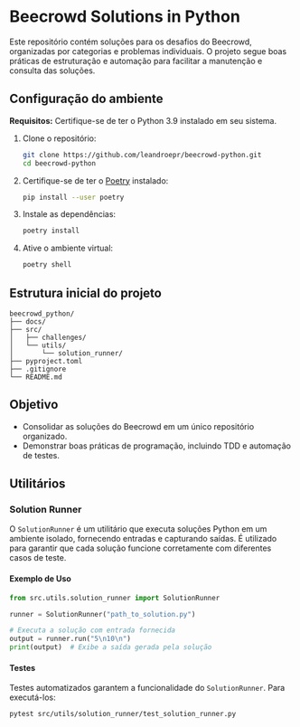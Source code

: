 # Beecrowd Solutions in Python

Este repositório contém soluções para os desafios do Beecrowd, organizadas por categorias e problemas individuais. O projeto segue boas práticas de estruturação e automação para facilitar a manutenção e consulta das soluções.

## Configuração do ambiente

**Requisitos:** Certifique-se de ter o Python 3.9 instalado em seu sistema.

1. Clone o repositório:

    ```bash
    git clone https://github.com/leandroepr/beecrowd-python.git
    cd beecrowd-python
    ```

2. Certifique-se de ter o [Poetry](https://python-poetry.org/) instalado:

    ```bash
    pip install --user poetry
    ```

3. Instale as dependências:

    ```bash
    poetry install
    ```

4. Ative o ambiente virtual:

    ```bash
    poetry shell
    ```

## Estrutura inicial do projeto

```
beecrowd_python/
├── docs/
├── src/
│   ├── challenges/
│   └── utils/
│       └── solution_runner/
├── pyproject.toml
├── .gitignore
└── README.md
```

## Objetivo

-   Consolidar as soluções do Beecrowd em um único repositório organizado.
-   Demonstrar boas práticas de programação, incluindo TDD e automação de testes.

## Utilitários

### Solution Runner

O `SolutionRunner` é um utilitário que executa soluções Python em um ambiente isolado, fornecendo entradas e capturando saídas. É utilizado para garantir que cada solução funcione corretamente com diferentes casos de teste.

#### Exemplo de Uso

```python
from src.utils.solution_runner import SolutionRunner

runner = SolutionRunner("path_to_solution.py")

# Executa a solução com entrada fornecida
output = runner.run("5\n10\n")
print(output)  # Exibe a saída gerada pela solução
```

#### Testes

Testes automatizados garantem a funcionalidade do `SolutionRunner`. Para executá-los:

```bash
pytest src/utils/solution_runner/test_solution_runner.py
```
